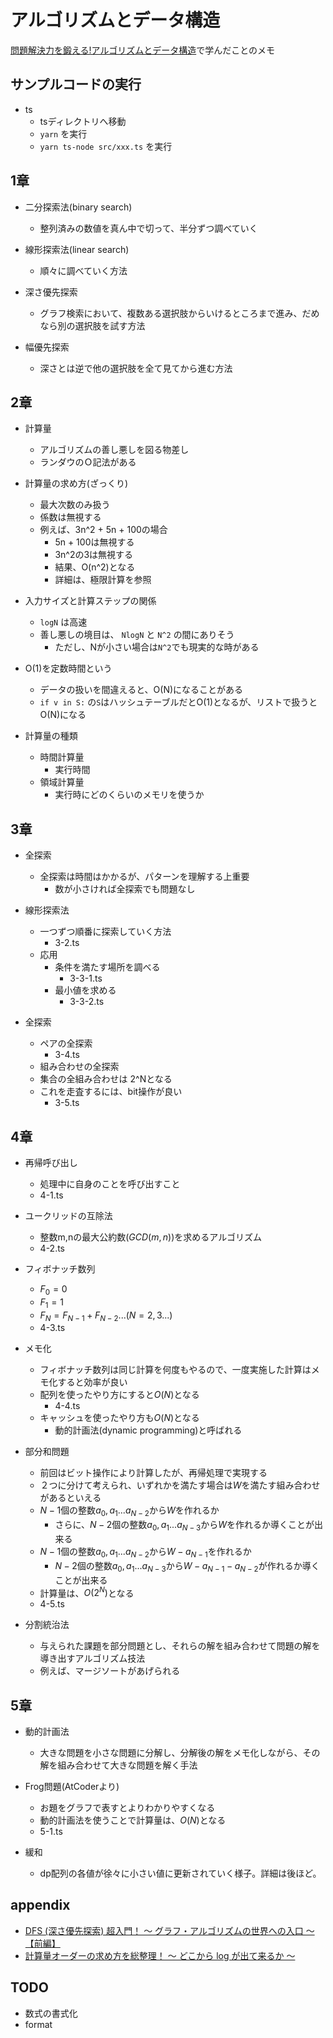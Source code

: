 # アルゴリズムとデータ構造

[問題解決力を鍛える!アルゴリズムとデータ構造](https://www.amazon.co.jp/%E5%95%8F%E9%A1%8C%E8%A7%A3%E6%B1%BA%E5%8A%9B%E3%82%92%E9%8D%9B%E3%81%88%E3%82%8B-%E3%82%A2%E3%83%AB%E3%82%B4%E3%83%AA%E3%82%BA%E3%83%A0%E3%81%A8%E3%83%87%E3%83%BC%E3%82%BF%E6%A7%8B%E9%80%A0-KS%E6%83%85%E5%A0%B1%E7%A7%91%E5%AD%A6%E5%B0%82%E9%96%80%E6%9B%B8-%E5%A4%A7%E6%A7%BB-%E5%85%BC%E8%B3%87/dp/4065128447/ref=pd_lpo_14_t_0/358-8530093-5372456?_encoding=UTF8&pd_rd_i=4065128447&pd_rd_r=a10830dd-ad31-4f4d-9ba7-c5cf264d11df&pd_rd_w=Ci38Q&pd_rd_wg=Jf9Y4&pf_rd_p=dc0198fa-c371-4787-b1e2-96ed0e4d45e8&pf_rd_r=AECFZC511YXMTZF8HKE2&psc=1&refRID=AECFZC511YXMTZF8HKE2)で学んだことのメモ

## サンプルコードの実行

- ts
  - tsディレクトリへ移動
  - `yarn` を実行
  - `yarn ts-node src/xxx.ts` を実行

## 1章

- 二分探索法(binary search)
  - 整列済みの数値を真ん中で切って、半分ずつ調べていく

- 線形探索法(linear search)
  - 順々に調べていく方法

- 深さ優先探索
  - グラフ検索において、複数ある選択肢からいけるところまで進み、だめなら別の選択肢を試す方法

- 幅優先探索
  - 深さとは逆で他の選択肢を全て見てから進む方法

## 2章

- 計算量
  - アルゴリズムの善し悪しを図る物差し
  - ランダウのＯ記法がある

- 計算量の求め方(ざっくり)
  - 最大次数のみ扱う
  - 係数は無視する
  - 例えば、3n^2 + 5n + 100の場合
    - 5n + 100は無視する
    - 3n^2の3は無視する
    - 結果、O(n^2)となる
    - 詳細は、極限計算を参照

- 入力サイズと計算ステップの関係
  - `logN` は高速
  - 善し悪しの境目は、 `NlogN` と `N^2` の間にありそう
    - ただし、Nが小さい場合は`N^2`でも現実的な時がある

- O(1)を定数時間という
  - データの扱いを間違えると、O(N)になることがある
  - `if v in S:` の`S`はハッシュテーブルだとO(1)となるが、リストで扱うとO(N)になる

- 計算量の種類
  - 時間計算量
    - 実行時間
  - 領域計算量
    - 実行時にどのくらいのメモリを使うか

## 3章

- 全探索
  - 全探索は時間はかかるが、パターンを理解する上重要
    - 数が小さければ全探索でも問題なし

- 線形探索法
  - 一つずつ順番に探索していく方法
    - 3-2.ts
  - 応用
    - 条件を満たす場所を調べる
      - 3-3-1.ts
    - 最小値を求める
      - 3-3-2.ts

- 全探索
  - ペアの全探索
    - 3-4.ts
  - 組み合わせの全探索
  - 集合の全組み合わせは 2^Nとなる
  - これを走査するには、bit操作が良い
    - 3-5.ts

## 4章

- 再帰呼び出し
  - 処理中に自身のことを呼び出すこと
  - 4-1.ts

- ユークリッドの互除法
  - 整数m,nの最大公約数($GCD(m,n)$)を求めるアルゴリズム
  - 4-2.ts

- フィボナッチ数列
  - $F_0=0$
  - $F_1=1$
  - $F_N=F_{N-1}+F_{N-2}...(N=2,3...)$
  - 4-3.ts

- メモ化
  - フィボナッチ数列は同じ計算を何度もやるので、一度実施した計算はメモ化すると効率が良い
  - 配列を使ったやり方にすると$O(N)$となる
    - 4-4.ts
  - キャッシュを使ったやり方も$O(N)$となる
    - 動的計画法(dynamic programming)と呼ばれる

- 部分和問題
  - 前回はビット操作により計算したが、再帰処理で実現する
  - ２つに分けて考えられ、いずれかを満たす場合は$W$を満たす組み合わせがあるといえる
  - $N-1$個の整数$a_0, a_1...a_{N-2}$から$W$を作れるか
    - さらに、$N-2$個の整数$a_0, a_1...a_{N-3}$から$W$を作れるか導くことが出来る
  - $N-1$個の整数$a_0, a_1...a_{N-2}$から$W-a_{N-1}$を作れるか
    - $N-2$個の整数$a_0, a_1...a_{N-3}$から$W-a_{N-1}-a_{N-2}$が作れるか導くことが出来る
  - 計算量は、$O(2^N)$となる
  - 4-5.ts

- 分割統治法
  - 与えられた課題を部分問題とし、それらの解を組み合わせて問題の解を導き出すアルゴリズム技法
  - 例えば、マージソートがあげられる

## 5章

- 動的計画法
  - 大きな問題を小さな問題に分解し、分解後の解をメモ化しながら、その解を組み合わせて大きな問題を解く手法

- Frog問題(AtCoderより)
  - お題をグラフで表すとよりわかりやすくなる
  - 動的計画法を使うことで計算量は、$O(N)$となる
  - 5-1.ts

- 緩和
  - dp配列の各値が徐々に小さい値に更新されていく様子。詳細は後ほど。

## appendix

- [DFS (深さ優先探索) 超入門！ 〜 グラフ・アルゴリズムの世界への入口 〜【前編】](https://qiita.com/drken/items/4a7869c5e304883f539b)
- [計算量オーダーの求め方を総整理！ 〜 どこから log が出て来るか 〜](https://qiita.com/drken/items/872ebc3a2b5caaa4a0d0)


## TODO

- 数式の書式化
- format